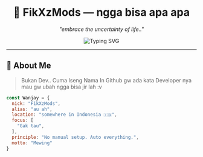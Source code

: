 <h1 align="center">💫 FikXzMods — ngga bisa apa apa</h1>
<p align="center"><i>"embrace the uncertainty of life.."</i></p>

<p align="center">
  <img src="https://readme-typing-svg.demolab.com?font=JetBrains+Mono&size=18&pause=1200&color=00FF99&center=true&vCenter=true&width=480&lines=jawa+jawa+jawa;Automation+Is+Art;Code.+anjay.+alok." alt="Typing SVG" />
</p>

---

## 🧬 About Me

> Bukan Dev.. Cuma Iseng Nama In Github gw ada kata Developer nya
> mau gw ubah ngga bisa jir lah :v

```js
const Wanjay = {
  nick: "FikXzMods",
  alias: "au ah",
  location: "somewhere in Indonesia 🇮🇩",
  focus: [
    "Gak tau",
  ],
  principle: "No manual setup. Auto everything.",
  motto: "Mewing"
}
